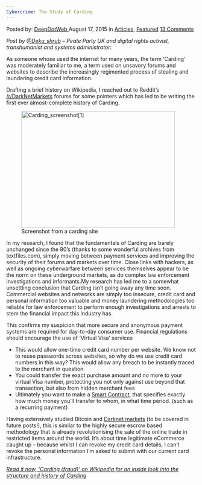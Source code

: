 ```yaml
---
Cybercrime: The Study of Carding
---
```

<article class="post-listing post-11291 post type-post status-publish format-standard has-post-thumbnail hentry category-deepdot-news tag-carding tag-cybercrime tag-study">
<div class="post-inner">
<p class="post-meta">
<span>Posted by: <a href="https://www.deepdotweb.com/author/admin/" title="">DeepDotWeb </a></span>
<span>August 17, 2015</span>
<span>in <a href="https://www.deepdotweb.com/category/articles/" rel="category tag">Articles</a>, <a href="https://www.deepdotweb.com/category/deepdot-news/" rel="category tag">Featured</a></span>
<span><a href="https://www.deepdotweb.com/2015/08/17/cybercrime-the-study-of-carding/#comments">13 Comments</a></span>
</p>
<div class="clear"></div>
<div class="entry">
<div class="entry-content">
<p><em>Post by <a href="https://twitter.com/Deku_shrub">@Deku_shrub</a> – Pirate Party UK and digital rights activist, transhumanist and systems administrator</em>:</p>
<p>As someone whose used the internet for many years, the term ‘Carding’ was moderately familiar to me, a term used on unsavory forums and websites to describe the increasingly regimented process of stealing and laundering credit card information.</p>
<p>Drafting a brief history on Wikipedia, I reached out to Reddit’s <a href="https://www.reddit.com/r/DarkNetMarkets/comments/3gnqyt/putting_together_a_history_of_carding/">/r/DarkNetMarkets</a> forums for some pointers which has led to be writing the first ever almost-complete history of Carding.</p>
<figure id="attachment_360" class="wp-caption alignright" style="width: 417px;"><a href="https://www.deepdotweb.com/wp-content/uploads/2015/08/Carding_screenshot1.jpg"><img class="aligncenter  wp-image-11292" src="https://www.deepdotweb.com/wp-content/uploads/2015/08/Carding_screenshot1.jpg" alt="Carding_screenshot[1]" width="407" height="310" srcset="https://www.deepdotweb.com/wp-content/uploads/2015/08/Carding_screenshot1.jpg 640w, https://www.deepdotweb.com/wp-content/uploads/2015/08/Carding_screenshot1-300x229.jpg 300w" sizes="(max-width: 407px) 100vw, 407px" /></a><figcaption class="wp-caption-text">Screenshot from a carding site</figcaption></figure>
<p>In my research, I found that the fundamentals of Carding are barely unchanged since the 80’s (thanks to some wonderful archives from textfiles.com), simply moving between payment services and improving the security of their forums and markets over time. Close links with hackers, as well as ongoing cyberwarfare between services themselves appear to be the norm on these underground markets, as do complex law enforcement investigations and informants.My research has led me to a somewhat unsettling conclusion that Carding isn’t going away any time soon. Commercial websites and networks are simply too insecure, credit card and personal information too valuable and money laundering methodologies too reliable for law enforcement to perform enough investigations and arrests to stem the financial impact this industry has.</p>
<p>This confirms my suspicion that more secure and anonymous payment systems are required for day-to-day consumer use. Financial regulations should encourage the use of ‘Virtual Visa’ services</p>
<ul>
<li>This would allow one-time credit card number per website. We know not to reuse passwords across websites, so why do we use credit card numbers in this way? This would allow any breach to be instantly traced to the merchant in question</li>
<li>You could transfer the exact purchase amount and no more to your virtual Visa number, protecting you not only against use beyond that transaction, but also from hidden merchant fees</li>
<li>Ultimately you want to make a <a href="https://en.wikipedia.org/wiki/Smart_contract">Smart Contract</a>, that specifies exactly how much money you’ll transfer to whom, in what time period. (such as a recurring payment)</li>
</ul>
<p>Having extensively studied Bitcoin and <a href="https://en.wikipedia.org/wiki/Darknet_market">Darknet markets</a> (to be covered in future posts!), this is similar to the highly secure escrow based methodology that is already revolutionising the sale of the online trade in restricted items around the world. It’s about time legitimate eCommerce caught up – because whilst I can revoke my credit card details, I can’t revoke the personal information I’m asked to submit with our current card infrastructure.</p>
<p><em><a href="https://en.wikipedia.org/wiki/Carding_%28fraud%29">Read it now, ‘Carding (fraud)’ on Wikipedia for an inside look into the structure and history of Carding</a></em></p>
</div>
</div>
<span style="display:none"><a href="https://www.deepdotweb.com/tag/carding/" rel="tag">carding</a> <a href="https://www.deepdotweb.com/tag/cybercrime/" rel="tag">cybercrime</a> <a href="https://www.deepdotweb.com/tag/study/" rel="tag">study</a></span> <span style="display:none" class="updated">2015-08-17</span>
<div style="display:none" class="vcard author" itemprop="author" itemscope itemtype="http://schema.org/Person"><strong class="fn" itemprop="name">
